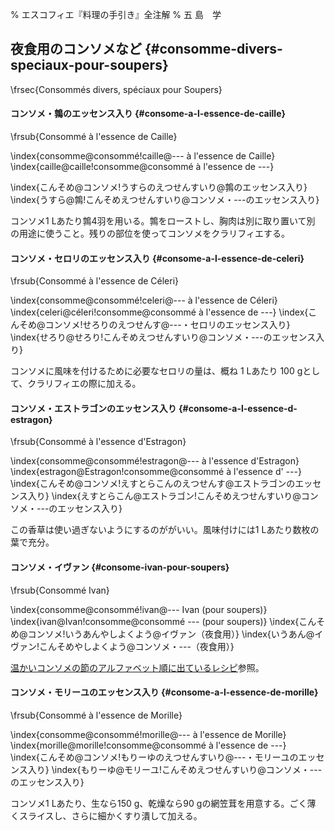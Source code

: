 % エスコフィエ『料理の手引き』全注解
% 五 島　学


## 夜食用のコンソメなど {#consomme-divers-speciaux-pour-soupers}

\frsec{Consommés divers, spéciaux pour Soupers}





#### コンソメ・鶉のエッセンス入り {#consome-a-l-essence-de-caille}

\frsub{Consommé à l'essence de Caille}

\index{consomme@consommé!caille@--- à l'essence de Caille}
\index{caille@caille!consomme@consommé à l'essence de ---}

\index{こんそめ@コンソメ!うすらのえつせんすいり@鶉のエッセンス入り}
\index{うすら@鶉!こんそめえつせんすいり@コンソメ・---のエッセンス入り}






コンソメ1 Lあたり鶉4羽を用いる。鶉をローストし、胸肉は別に取り置いて別
の用途に使うこと。残りの部位を使ってコンソメをクラリフィエする。








#### コンソメ・セロリのエッセンス入り {#consome-a-l-essence-de-celeri}

\frsub{Consommé à l'essence de Céleri}

\index{consomme@consommé!celeri@--- à l'essence de Céleri}
\index{celeri@céleri!consomme@consommé à l'essence de ---}
\index{こんそめ@コンソメ!せろりのえつせんす@---・セロリのエッセンス入り}
\index{せろり@せろり!こんそめえつせんすいり@コンソメ・---のエッセンス入り}

コンソメに風味を付けるために必要なセロリの量は、概ね 1 Lあたり 100 gとして、クラリフィエの際に加える。






#### コンソメ・エストラゴンのエッセンス入り {#consome-a-l-essence-d-estragon}

\frsub{Consommé à l'essence d'Estragon}

\index{consomme@consommé!estragon@--- à l'essence d'Estragon}
\index{estragon@Estragon!consomme@consommé à l'essence d' ---}
\index{こんそめ@コンソメ!えすとらこんのえつせんす@エストラゴンのエッセンス入り}
\index{えすとらこん@エストラゴン!こんそめえつせんすいり@コンソメ・---のエッセンス入り}


この香草は使い過ぎないようにするのががいい。風味付けには1 Lあたり数枚の葉で充分。







#### コンソメ・イヴァン {#consome-ivan-pour-soupers}

\frsub{Consommé Ivan}

\index{consomme@consommé!ivan@--- Ivan (pour soupers)}
\index{ivan@Ivan!consomme@consommé --- (pour soupers)}
\index{こんそめ@コンソメ!いうあんやしよくよう@イヴァン（夜食用）}
\index{いうあん@イヴァン!こんそめやしよくよう@コンソメ・---（夜食用）}


[温かいコンソメの節のアルファベット順に出ているレシピ](#consomme-ivan)参照。








#### コンソメ・モリーユのエッセンス入り {#consome-a-l-essence-de-morille}

\frsub{Consommé à l'essence de Morille}

\index{consomme@consommé!morille@--- à l'essence de Morille}
\index{morille@morille!consomme@consommé à l'essence de ---}
\index{こんそめ@コンソメ!もりーゆのえつせんすいり@---・モリーユのエッセンス入り}
\index{もりーゆ@モリーユ!こんそめえつせんすいり@コンソメ・---のエッセンス入り}


コンソメ1 Lあたり、生なら150 g、乾燥なら90 gの網笠茸を用意する。ごく薄
くスライスし、さらに細かくすり潰して加える。

